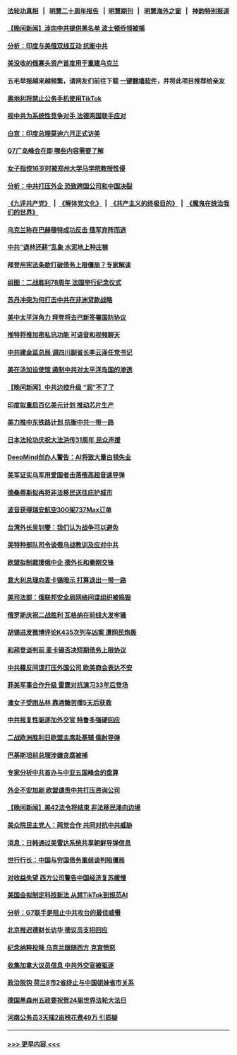 #### [法轮功真相](https://github.com/gfw-breaker/truth/blob/master/README.md?t=0) &nbsp;&nbsp;|&nbsp;&nbsp; [明慧二十周年报告](https://github.com/gfw-breaker/mh-reports/blob/master/README.md?t=0) &nbsp;&nbsp;|&nbsp;&nbsp;[明慧期刊](https://github.com/gfw-breaker/mh-qikan) &nbsp;&nbsp;|&nbsp;&nbsp; [明慧海外之窗](https://github.com/gfw-breaker/mh-news/blob/master/README.md?t=0) &nbsp;&nbsp;|&nbsp;&nbsp; [神韵特别报道](https://github.com/gfw-breaker/mh-news/blob/master/shenyun.md?t=0)
#### [【晚间新闻】涉向中共提供黑名单 波士顿侨领被捕](../pages/nsc418/n13993670.md?t=05111843) 
#### [分析：印度与美俄双线互动 抗衡中共](../pages/nsc418/n13993306.md?t=05111843) 
#### [美没收的俄寡头资产首度用于重建乌克兰](../pages/nsc418/n13993510.md?t=05111843) 
#### 五毛举报越来越频繁，请网友们前往下载 [一键翻墙软件](https://github.com/gfw-breaker/ssr-accounts)，并将此项目推荐给亲友
#### [奥地利将禁止公务手机使用TikTok](../pages/nsc418/n13993461.md?t=05111843) 
#### [视中共为系统性竞争对手 法德两国联手应对](../pages/nsc418/n13993297.md?t=05111843) 
#### [白宫：印度总理莫迪六月正式访美](../pages/nsc418/n13993227.md?t=05111843) 
#### [G7广岛峰会在即 哪些内容需要了解](../pages/nsc418/n13993325.md?t=05111843) 
#### [女子指控16岁时被郑州大学马学院教授性侵](../pages/nsc418/n13993178.md?t=05111843) 
#### [分析：中共打压外企 恐致跨国公司和中国决裂](../pages/nsc418/n13993252.md?t=05111843) 
#### [《九评共产党》](https://github.com/begood0513/9ping.md/blob/master/README.md) &nbsp;|&nbsp; [《解体党文化》](../../../../jtdwh.md/blob/master/README.md)  &nbsp;|&nbsp; [《共产主义的终极目的》](../../../../gczydzjmd.md/blob/master/README.md) &nbsp;|&nbsp; [《魔鬼在统治我们的世界》](../../../../mgztzwmdsj.md/blob/master/README.md) 
#### [乌克兰称在巴赫穆特成功反击 俄军弃阵而逃](../pages/nsc418/n13993226.md?t=05111843) 
#### [中共“退林还耕”乱象 水泥地上种庄稼](../pages/nsc418/n13993159.md?t=05111843) 
#### [拜登用宪法条款打破债务上限僵局？专家解读](../pages/nsc418/n13993190.md?t=05111843) 
#### [组图：二战胜利78周年 法国举行纪念仪式](../pages/nsc418/n13992949.md?t=05111843) 
#### [苏丹冲突为何打击中共在非洲贷款战略](../pages/nsc418/n13993193.md?t=05111843) 
#### [美中太平洋角力 拜登将去巴新签署国防协议](../pages/nsc418/n13993088.md?t=05111843) 
#### [推特将推加密私讯功能 可语音和视频聊天](../pages/nsc418/n13993143.md?t=05111843) 
#### [中共建金监总局 调四川副省长李云泽任党书记](../pages/nsc418/n13992951.md?t=05111843) 
#### [美在汤加设使馆 遏制中共对太平洋岛国的渗透](../pages/nsc418/n13993012.md?t=05111843) 
#### [【晚间新闻】中共边控升级 “润”不了了](../pages/nsc418/n13992918.md?t=05111843) 
#### [印度拟重启百亿美元计划 推动芯片生产](../pages/nsc418/n13992905.md?t=05111843) 
#### [美力推中东铁路计划 抗衡中共一带一路](../pages/nsc418/n13992820.md?t=05111843) 
#### [日本法轮功庆祝大法洪传31周年 民众声援](../pages/nsc418/n13992674.md?t=05111843) 
#### [DeepMind创办人警告：AI将致大量白领失业](../pages/nsc418/n13992709.md?t=05111843) 
#### [美军证实乌军用爱国者击落俄高超音速导弹](../pages/nsc418/n13992544.md?t=05111843) 
#### [德桑蒂斯拟再将非法移民送往庇护城市](../pages/nsc418/n13992576.md?t=05111843) 
#### [波音获得瑞安航空300架737Max订单](../pages/nsc418/n13992411.md?t=05111843) 
#### [台湾外长吴钊燮：我们认为战争可以避免](../pages/nsc418/n13992424.md?t=05111843) 
#### [美特种部队司令谈俄乌战教训及应对中共](../pages/nsc418/n13992407.md?t=05111843) 
#### [欧盟拟制裁援俄中企 德外长和秦刚交锋](../pages/nsc418/n13992391.md?t=05111843) 
#### [意大利总理向麦卡锡暗示 打算退出一带一路](../pages/nsc418/n13992458.md?t=05111843) 
#### [美司法部：俄联邦安全局网络间谍组织被捣毁](../pages/nsc418/n13992361.md?t=05111843) 
#### [俄罗斯庆祝二战胜利 瓦格纳在前线大发牢骚](../pages/nsc418/n13992115.md?t=05111843) 
#### [胡锡进发微博评论K435次列车凶案 遭网民炮轰](../pages/nsc418/n13992343.md?t=05111843) 
#### [和拜登谈判前 麦卡锡否决短期债务上限协议](../pages/nsc418/n13992273.md?t=05111843) 
#### [中共藉反间谍打压外国公司 欧美商会表达不安](../pages/nsc418/n13992052.md?t=05111843) 
#### [菲美军事合作升级 雷霆对抗演习33年后登场](../pages/nsc418/n13992354.md?t=05111843) 
#### [澳女子受困丛林 靠酒糖苦撑5天后获救](../pages/nsc418/n13991974.md?t=05111843) 
#### [中共报复性驱逐加外交官 特鲁多强硬回应](../pages/nsc418/n13992253.md?t=05111843) 
#### [二战欧洲胜利日欧盟主席赴基辅 俄射导弹](../pages/nsc418/n13992111.md?t=05111843) 
#### [巴基斯坦前总理涉嫌贪腐被捕](../pages/nsc418/n13992252.md?t=05111843) 
#### [专家分析中共首办与中亚五国峰会的盘算](../pages/nsc418/n13991915.md?t=05111843) 
#### [外企不安加剧 欧盟谴责中共打压咨询公司](../pages/nsc418/n13991978.md?t=05111843) 
#### [【晚间新闻】美42法令将结束 非法移民涌向边境](../pages/nsc418/n13992015.md?t=05111843) 
#### [美众院民主党人：两党合作 共同对抗中共威胁](../pages/nsc418/n13991873.md?t=05111843) 
#### [消息：日韩通过美雷达系统共享朝鲜导弹信息](../pages/nsc418/n13991665.md?t=05111843) 
#### [世行行长：中国与穷国债务重组谈判陷僵局](../pages/nsc418/n13991783.md?t=05111843) 
#### [对收益失望 西方公司警告中国经济复苏缓慢](../pages/nsc418/n13991279.md?t=05111843) 
#### [美国会拟制定科技新法 从禁TikTok到规范AI](../pages/nsc418/n13991543.md?t=05111843) 
#### [分析：G7联手是阻止中共攻台的最佳威慑](../pages/nsc418/n13991613.md?t=05111843) 
#### [北京推迟德财长访华 德议员支招回应](../pages/nsc418/n13991662.md?t=05111843) 
#### [纪念纳粹投降 乌克兰跟随西方 克宫愤怒](../pages/nsc418/n13991618.md?t=05111843) 
#### [收集加拿大议员信息 中共外交官被驱逐](../pages/nsc418/n13991655.md?t=05111843) 
#### [政治脱钩 荷兰8市2省终止与中国姐妹省市关系](../pages/nsc418/n13991467.md?t=05111843) 
#### [德国黑森州五政要祝贺24届世界法轮大法日](../pages/nsc418/n13991475.md?t=05111843) 
#### [河南公务员3天插2亩秧花费49万 引质疑](../pages/nsc418/n13991468.md?t=05111843) 

----
#### [ >>> 更早内容 <<< ](../indexes/nsc418-earlier.md)
